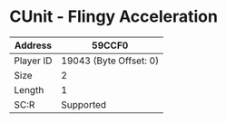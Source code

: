 #  CUnit - Flingy Acceleration
Address   | 59CCF0
----------|-------------
Player ID | 19043 (Byte Offset: 0)
Size 	  | 2
Length 	  | 1
SC:R      | Supported


